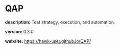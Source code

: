# QAP

__description:__ Test strategy, execution, and automation.

__version:__ 0.3.0.

__website:__ https://hawk-user.github.io/QAP/